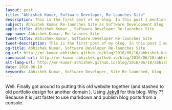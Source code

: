 ```yaml
---
layout: post
title: "Abhishek Kumar, Software Developer, Re-launches Site"
description: This is the first post of my blog. In this post I mention which platforms I am using and why I am using it. Some of the best platforms for blogging.
subject: Abhishek Kumar Re-launches Site as Software Development Blog 
apple-title: Abhishek Kumar , Software Developer Re-launches Site
app-name: Abhishek Kumar, Re-launces Site
tweet-title: Abhishek Kumar, Software Developer Re-launches Site
tweet-description: This is the first post of my blog. In this post I mention which platforms I am using and why I am using it. Some of tthe best platforms for blogging.
og-title: Abhishek Kumar, Software Developer Re-launches Site
og-url: http://mr-kumar-abhishek.github.io/blog/2016/06/10/abhishek-kumar-site-launched/
canonical-url: http://mr-kumar-abhishek.github.io/blog/2016/06/10/abhishek-kumar-site-launched
alt-lang-url: http://mr-kumar-abhishek.github.io/blog/2016/06/10/abhishek-kumar-site-launched
date: 2016-06-10
keywords: Abhishek Kumar, Software Developer, Site Re-launched, blog
---
```


Well. Finally got around to putting this old website together (and stashed to old portfolio design for another domain ). Using [Jekyll](http://jekyllrb.com) for this blog. Why ?? Because it is just faster to use markdown and publish blog posts from a console.